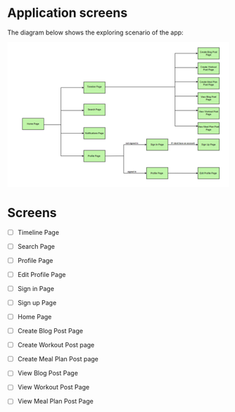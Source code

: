 # Application screens
The diagram below shows the exploring scenario of the app:

![App Structure Diagram](app_structure.png "App Structure Diagram")



# Screens
- [ ] Timeline Page
- [ ] Search Page
- [ ] Profile Page
- [ ] Edit Profile Page
- [ ] Sign in Page
- [ ] Sign up Page
- [ ] Home Page
- [ ] Create Blog Post Page
- [ ] Create Workout Post page 
- [ ] Create Meal Plan Post page 
- [ ] View Blog Post Page
- [ ] View Workout Post Page
- [ ] View Meal Plan Post Page

